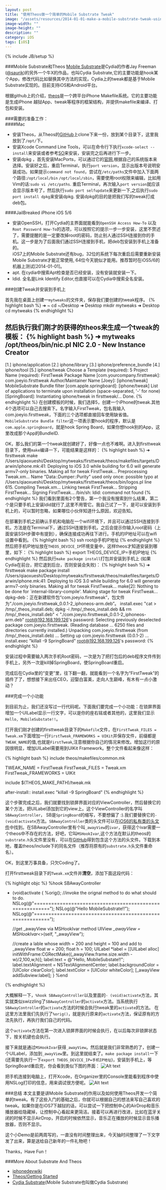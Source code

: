 ```yaml
---
layout: post
title: "使用Theos做一个简单的Mobile Substrate Tweak"
image: "/assets/resources/2014-01-01-make-a-mobile-substrate-tweak-using-theos-pic0.png"
image-width: ""
image-height: ""
description: ""
category: iOS
tags: [iOS]
---
```

{% include JB/setup %}

###Mobile Substrate和Theos
[Mobile Substrate](http://www.cydiasubstrate.com/)是Cydia的作者Jay Freeman ([@saurik](https://twitter.com/CydiaSubstrate))的另外一个牛X的作品，也叫Cydia Substrate,它的主要功能是hook某个App，修改代码比如替换其中方法的实现，Cydia上的tweak都是基于Mobile Substrate实现的。目前支持iOS和Android平台。

根据github上的介绍，[theos](https://github.com/DHowett/theos)是一个跨平台iPhone Makefile系统。它的主要功能是生成iPhone 越狱App、tweak等程序的框架结构，并提供makefile来编译、打包和安装。   

###需要的准备工作：  
####Mac
* 安装Theos，从Theos的[GitHub](https://github.com/DHowett/theos)上clone下来一份，放到某个目录下，这里我放到了`/opt/`下。
* 安装Xcode Command Line Tools，可以在命令行下执行`xcode-select --install`来安装或者参考[SO](http://stackoverflow.com/questions/19066647/xcode-5-0-error-installing-command-line-tools)来安装，安装完之后再进行下一步。
* 安装dpkg ，首先安装MacPorts，可以通过它的[官网](http://www.macports.org/),根据自己的系统版本来选择。安装好之后，重启Terminal，执行`port version`，显示出版本号说明安装成功。如果提示`command not found`，尝试在`/etc/paths`文件中加入下面两个路径:`/opt/local/bin` `/opt/local/sbin`，需要使用root权限来编辑，比如用Vim的话:`sudo vi /etc/paths`. 重启Terminal，再次输入`port version`就应该会显示版本号了，然后执行`sudo port selfupdate`来更新一下,之后执行`sudo port install dpkg`来安装dpkg. 安装dpkg的目的是把我们写的tweak打成deb包。

####JailBreaked iPhone iOS 5/6
* 安装OpenSSH，打开Cydia的主界面就能看到`OpenSSH Access How-To` 以及`Root Password How-To`的选项，可以按照它的提示一步一步安装，这里不赘述了，需要提醒的是一定要改掉root的密码，防止别人通过SSH连接到你的手机。这一步是为了后面我们通过SSH连接到手机，把deb包安装到手机上准备的。     
  iOS7上的Mobile Substrate还有bug，32位的系统下每次重启后需要重新安装Mobile Substrate才能正常使用, 64位今天貌似才能用。推荐暂时在iOS5/6的机器上测试[2014-01-01]。
* apt. 在cydia中搜索Apt检查是否已经安装，没有安装就安装一下。
* ldid. 全名是Link Identify Editor,也直接可以在Cydia中搜索全名安装。

###创建Tweak并安装到手机上

首先我在桌面上创建一`mytweaks`的文件夹，保存我们要创建的tweak程序。
{% highlight bash %}
➜  ~        cd ~/Desktop
➜  Desktop  mkdir mytweaks
➜  Desktop  cd mytweaks
{% endhighlight %}

然后执行我们刚才的获得的theos来生成一个tweak的模板：
{% highlight bash %}
➜  mytweaks  /opt/theos/bin/nic.pl
NIC 2.0 - New Instance Creator
------------------------------
  [1.] iphone/application
  [2.] iphone/library
  [3.] iphone/preference_bundle
  [4.] iphone/tool
  [5.] iphone/tweak
Choose a Template (required): 5
Project Name (required): FirstTweak
Package Name [com.yourcompany.firsttweak]: com.joeyio.firsttweak
Author/Maintainer Name [Joey]:
[iphone/tweak] MobileSubstrate Bundle filter [com.apple.springboard]:
[iphone/tweak] List of applications to terminate upon installation (space-separated, '-' for none) [SpringBoard]:
Instantiating iphone/tweak in firsttweak/...
Done.
{% endhighlight %}
在创建模板的时候，我们选择5，创建一个iPhone的tweak.其他4个选项可以自己去搜索下。名字输入FirstTweak，包名我输入com.joeyio.firsttweak，下面的三个选项都直接回车使用缺省值。  
`MobileSubstrate Bundle filter`这一项表示要hook的程序，默认是`com.apple.springboard`，就是hook Spring Board，如果你想hook别的App，这里改成那个App的BundleID.  

OK，那么我们的第一个tweak就创建好了，好像一点也不难啊。进入到firsttweak目录下，使用`make`编译一下，可能结果是这样的：
{% highlight bash %}
➜  firsttweak  make
/Users/qiaoxueshi/Desktop/mytweaks/firsttweak/theos/makefiles/targets/Darwin/iphone.mk:41: Deploying to iOS 3.0 while building for 6.0 will generate armv7-only binaries.
Making all for tweak FirstTweak...
 Preprocessing Tweak.xm...
Name "Data::Dumper::Purity" used only once: possible typo at /Users/qiaoxueshi/Desktop/mytweaks/firsttweak/theos/bin/logos.pl line 615.
 Compiling Tweak.xm...
 Linking tweak FirstTweak...
 Stripping FirstTweak...
 Signing FirstTweak...
 /bin/sh: ldid: command not found
{% endhighlight %}
我们看到里面有2个警告，第一个我没有搜索到什么结果，第二个是只要手机上安装ldid就行了,这里不用管它。我自己试了一下，是可以安装到手机上的，可以暂时忽略，如果哪位小伙伴知道什么原因，欢迎告知。

在部署到手机之前确认手机和电脑在一个wifi环境下，并且可以通过SSH连接到手机，方法是在Terminal下，通过SSH连接到手机，之后会提示你输入root密码（上面安装SSH步骤中有提到），确保连接成功再往下进行。手机的IP地址可以在wifi设置中看到。
{% highlight bash %}
ssh root@手机IP地址
{% endhighlight %}
然后把手机IP地址放在`THEOS_DEVICE_IP`环境变量中，这样theos才知道安装到哪里，如下：
{% highlight bash %}
export THEOS_DEVICE_IP=手机IP地址
{% endhighlight %}
然后执行`make package install`打包并安装到手机上 (如果Cydia在前台，把它退到后台，否则安装会失败)：
{% highlight bash %}
➜  firsttweak  make package install
/Users/qiaoxueshi/Desktop/mytweaks/firsttweak/theos/makefiles/targets/Darwin/iphone.mk:41: Deploying to iOS 3.0 while building for 6.0 will generate armv7-only binaries.
Making all for tweak FirstTweak...
make[2]: Nothing to be done for `internal-library-compile'.
Making stage for tweak FirstTweak...
dpkg-deb：正在新建软件包“com.joeyio.firsttweak”，包文件为“./com.joeyio.firsttweak_0.0.1-2_iphoneos-arm.deb”。
install.exec "cat > /tmp/_theos_install.deb; dpkg -i /tmp/_theos_install.deb && rm /tmp/_theos_install.deb" < "./com.joeyio.firsttweak_0.0.1-2_iphoneos-arm.deb"
root@192.168.199.126's password:
Selecting previously deselected package com.joeyio.firsttweak.
(Reading database ... 6250 files and directories currently installed.)
Unpacking com.joeyio.firsttweak (from /tmp/_theos_install.deb) ...
Setting up com.joeyio.firsttweak (0.0.1-2) ...
install.exec "killall -9 SpringBoard"
root@192.168.199.126's password:
{% endhighlight %}

安装过程中需要输入两次手机Root密码，一次是为了把打包后的deb程序文件传到手机上，另外一次是kill掉SpringBoard，使SpringBoard重启。

完成后在Cydia里的“变更”里，往下翻一翻，就能看到一个名字为“FirstTweak”的插件了了，想想接下来出任CEO，迎娶白富美，走向人生巅峰，有木有一点小激动？

###完成一个小功能

到目前为止，我们还没写过一行代码呢。下面我们要完成一个小功能：在锁屏界面增加一个UILabel显示一行文字，可以是你的座右铭或者其他的，这里我们显示`Hello, MobileSubstate!!`。

打开我们刚才创建的firsttweak目录下的`Makefile`文件，在`FirstTweak_FILES = Tweak.xm`下面增加一行`FirstTweak_FRAMEWORKS = UIKit`并保存文件，前缀都是`TWEAK_NAME`的值,也就是`FirstTweak`,注意根据你自己的情况来修改。增加这行的原因很明显，增加UILabel需要用到UIKit Framework。整个文件看起来像这样：

{% highlight bash %}
include theos/makefiles/common.mk

TWEAK_NAME = FirstTweak
FirstTweak_FILES = Tweak.xm
FirstTweak_FRAMEWORKS = UIKit

include $(THEOS_MAKE_PATH)/tweak.mk

after-install::
    install.exec "killall -9 SpringBoard"
{% endhighlight %}

这个步骤完成之后，我们就要找到锁屏界面对应的ViewController，然后替换它的某个方法，把UILabel添加到它的view上。这个ViewController的名字叫`SBAwayController`， SB是`SpringBoard`的缩写，不要想偏了 :).我们要替换它的`- (void)activate`方法。`SBAwayController`类的头文件可以在[iOS6的私有类的头文件](https://github.com/DjKira/iOS-6-Headers)中找到。在SBAwayController里有个叫`_awayView`的`ivar`，获得这个ivar需要一个theos中不存在的方法，好吧，它叫`MSHookIvar`,这个方法在默认的theos的`substrate.h`头文件里没有，可以在[GitHub](https://raw.github.com/hbang/headers/master/substrate.h)得到包含这个方法的头文件。下载到本地，覆盖theos/include下的同名文件（推荐将原有的`substrate.h`头文件重命名）。

OK，到这里万事具备，只欠Coding了。

打开firsttweak目录下的`Tweak.xm`文件并**清空**，添加下面这段代码：

{% highlight objc %}
%hook SBAwayController 
- (void)activate  {
    %orig(); //invoke the orignal method to do what should to do.
    NSLog(@"=========================================================");
    NSLog(@"Hello MobileSubstrate!!");
    NSLog(@"=========================================================");
    
    //get _awayView via MSHookIvar method
    UIView *_awayView = MSHookIvar<*>(self, "_awayView");
    
    //create a lable whose width = 200 and height = 100 and add to _awayView
    float w = 200;
    float h = 100;
    UILabel *label = [[UILabel alloc] initWithFrame:CGRectMake((_awayView.frame.size.width - w)/2,100,w,h)];
    label.text = @"Hello, MobileSubstate!!";
    label.textAlignment = NSTextAlignmentCenter;
    label.backgroundColor = [UIColor clearColor];
    label.textColor = [UIColor whiteColor];
    [_awayView addSubview:label];
}
%end

{% endhighlight %}

大概解释一下，`%hook SBAwayController`以及里面的`- (void)activate`方法，其实就类似swizzling了`SBAwayController`的`activate`方法。当系统执行`SBAwayController`的`activate`方法的时候会执行tweak里的`activate`的方法。 在这里方法里我们先执行了`%orig()`，就是执行原来的`activate`方法，保证原有的方法先执行，再执行我们自己的代码。

这个`activate`方法在第一次进入锁屏界面的时候会执行，在以后每次非锁屏状态下，按关机键也会执行。

接下来就是通过`MSHookIvar`获得`_awayView`。然后就是我们非常熟悉的了，创建一个UILabel，添加到`_awayView`里。到这里就结束了。`make package install`一下(还需要先执行一下`export THEOS_DEVICE_IP=手机IP地址`)，安装到手机上，等SpringBoard重启完，你会看到类似下图的界面：
![Alt text](/assets/resources/2014-01-01-make-a-mobile-substrate-tweak-using-theos-pic1.png)

把手机连接到电脑上，打开Xcode，在Organizer里的Console里能看到程序中使用NSLog打印的信息，用来调试很方便呢。
![Alt text](/assets/resources/2014-01-01-make-a-mobile-substrate-tweak-using-theos-pic2.png)


###总结
本文主要是讲Mobile Substrate的作用以及如何使用Theos开发一个简单的tweak。有了这些入门的基础之后，你就可以根据自己的想法来写自己喜欢的tweak。如果你是在iOS7下越狱的话，可以尝试一下把控制中心的AirDrop和音乐播放器给隐藏掉，让控制中心看起来更简洁。接着可以再进行改进，比如在蓝牙关闭的时候不显示AirDrop，开启的时候依然显示，音乐正在播放的时候显示音乐播放器，否则不显示。  

这个小Demo是前两周写的，一直没有时间整理出来，今天抽时间整理了一下文字发了出来，算是送给自己新年的一件礼物吧！   

Thanks，Have Fun！

###More About Substrate And Theos 
* [iphonedevwiki](http://iphonedevwiki.net/index.php/MobileSubstrate)
* [Theos/Getting Started](http://iphonedevwiki.net/index.php/Theos/Getting_Started)
* [Cydia Substrate](http://www.cydiasubstrate.com/)(Mobile Substrate也叫做Cydia Substrate) 






